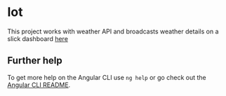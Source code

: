 # Iot

This project works with weather API and broadcasts weather details on a slick dashboard [here](iot-interface.netlify.app)

## Further help

To get more help on the Angular CLI use `ng help` or go check out the [Angular CLI README](https://github.com/angular/angular-cli/blob/master/README.md).

